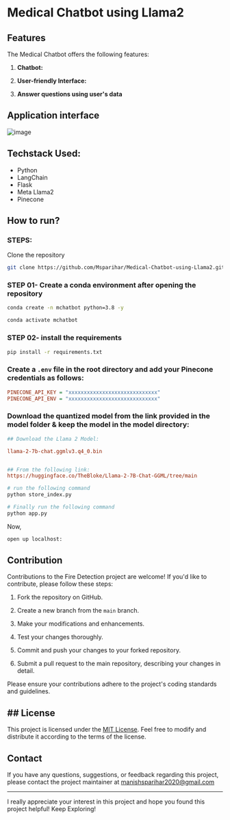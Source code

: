 # Medical Chatbot using Llama2

## Features

The Medical Chatbot offers the following features:

1. **Chatbot:**

2. **User-friendly Interface:**

3. **Answer questions using user's data**

## Application interface

![image](https://github.com/Msparihar/Medical-Chatbot-using-Llama2/assets/75237981/e81d0b04-3718-45ee-a85d-78abebbbf9fb)

## Techstack Used:

- Python
- LangChain
- Flask
- Meta Llama2
- Pinecone

## How to run?
### STEPS:

Clone the repository

```bash
git clone https://github.com/Msparihar/Medical-Chatbot-using-Llama2.git
```

### STEP 01- Create a conda environment after opening the repository

```bash
conda create -n mchatbot python=3.8 -y
```

```bash
conda activate mchatbot
```

### STEP 02- install the requirements
```bash
pip install -r requirements.txt
```


### Create a `.env` file in the root directory and add your Pinecone credentials as follows:

```ini
PINECONE_API_KEY = "xxxxxxxxxxxxxxxxxxxxxxxxxxxxx"
PINECONE_API_ENV = "xxxxxxxxxxxxxxxxxxxxxxxxxxxxx"
```


### Download the quantized model from the link provided in the model folder & keep the model in the model directory:

```ini
## Download the Llama 2 Model:

llama-2-7b-chat.ggmlv3.q4_0.bin


## From the following link:
https://huggingface.co/TheBloke/Llama-2-7B-Chat-GGML/tree/main
```

```bash
# run the following command
python store_index.py
```

```bash
# Finally run the following command
python app.py
```

Now,
```bash
open up localhost:
```

## Contribution

Contributions to the Fire Detection project are welcome! If you'd like to contribute, please follow these steps:

1. Fork the repository on GitHub.

2. Create a new branch from the `main` branch.

3. Make your modifications and enhancements.

4. Test your changes thoroughly.

5. Commit and push your changes to your forked repository.

6. Submit a pull request to the main repository, describing your changes in detail.

Please ensure your contributions adhere to the project's coding standards and guidelines.

## ## License

This project is licensed under the [MIT License](LICENSE). Feel free to modify and distribute it according to the terms of the license.

## Contact

If you have any questions, suggestions, or feedback regarding this project, please contact the project maintainer at manishsparihar2020@gmail.com

<hr>

I really appreciate your interest in this project and hope you found this project helpful! Keep Exploring!



